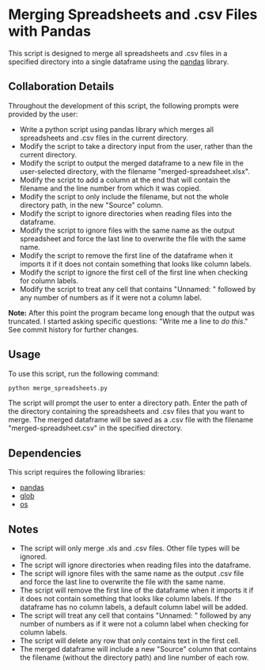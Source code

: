 # Merging Spreadsheets and .csv Files with Pandas

This script is designed to merge all spreadsheets and .csv files in a specified directory into a single dataframe using the [pandas](https://pandas.pydata.org/) library.

## Collaboration Details

Throughout the development of this script, the following prompts were provided by the user:

- Write a python script using pandas library which merges all spreadsheets and .csv files in the current directory.
- Modify the script to take a directory input from the user, rather than the current directory.
- Modify the script to output the merged dataframe to a new file in the user-selected directory, with the filename "merged-spreadsheet.xlsx".
- Modify the script to add a column at the end that will contain the filename and the line number from which it was copied.
- Modify the script to only include the filename, but not the whole directory path, in the new "Source" column.
- Modify the script to ignore directories when reading files into the dataframe.
- Modify the script to ignore files with the same name as the output spreadsheet and force the last line to overwrite the file with the same name.
- Modify the script to remove the first line of the dataframe when it imports it if it does not contain something that looks like column labels.
- Modify the script to ignore the first cell of the first line when checking for column labels.
- Modify the script to treat any cell that contains "Unnamed: " followed by any number of numbers as if it were not a column label.

**Note:** After this point the program became long enough that the output was truncated. I started asking specific questions: "Write me a line to *do this*." See commit history for further changes.

## Usage

To use this script, run the following command:

```bash
python merge_spreadsheets.py
```

The script will prompt the user to enter a directory path. Enter the path of the directory containing the spreadsheets and .csv files that you want to merge. The merged dataframe will be saved as a .csv file with the filename "merged-spreadsheet.csv" in the specified directory.

## Dependencies

This script requires the following libraries:

- [pandas](https://pandas.pydata.org/)
- [glob](https://docs.python.org/3/library/glob.html)
- [os](https://docs.python.org/3/library/os.html)

## Notes

- The script will only merge .xls and .csv files. Other file types will be ignored.
- The script will ignore directories when reading files into the dataframe.
- The script will ignore files with the same name as the output .csv file and force the last line to overwrite the file with the same name.
- The script will remove the first line of the dataframe when it imports it if it does not contain something that looks like column labels. If the dataframe has no column labels, a default column label will be added.
- The script will treat any cell that contains "Unnamed: " followed by any number of numbers as if it were not a column label when checking for column labels.
- The script will delete any row that only contains text in the first cell.
- The merged dataframe will include a new "Source" column that contains the filename (without the directory path) and line number of each row.

